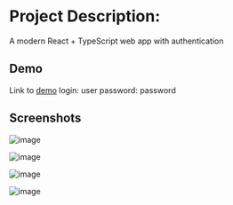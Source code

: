 
# Project Description:

A modern React + TypeScript web app with authentication

## Demo

Link to [demo](https://abcd-sepia.vercel.app/)
login: user
password: password
## Screenshots
![image](https://github.com/user-attachments/assets/b9318c10-fdda-4b17-8938-311091ce9f8a)

![image](https://github.com/user-attachments/assets/e3759d7f-33cf-4a7c-b0a0-f5029373750f)

![image](https://github.com/user-attachments/assets/76ea87f6-0b65-4d2f-b79a-6e52b6eecf48)

![image](https://github.com/user-attachments/assets/1f770144-8148-4f47-93bf-17930729184f)
